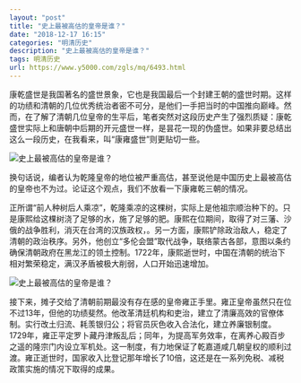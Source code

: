 ```yaml
---
layout: "post"
title: "史上最被高估的皇帝是谁？"
date: "2018-12-17 16:15"
categories: "明清历史"
description: "史上最被高估的皇帝是谁？"
tags: 明清历史
url: https://www.y5000.com/zgls/mq/6493.html
---
```






康乾盛世是我国著名的盛世景象，它也是我国最后一个封建王朝的盛世时期。这样的功绩和清朝的几位优秀统治者密不可分，是他们一手把当时的中国推向巅峰。然而，在了解了清朝几位皇帝的生平后，笔者突然对这段历史产生了强烈质疑：康乾盛世实际上和唐朝中后期的开元盛世一样，是昙花一现的伪盛世。如果非要总结出这么一段历史，在我看来，叫“康雍盛世”则更贴切一些。

![史上最被高估的皇帝是谁？](/uploads/allimg/161205/6-161205141J2541.JPG)

换句话说，编者认为乾隆皇帝的地位被严重高估，甚至说他是中国历史上最被高估的皇帝也不为过。论证这个观点，我们不放看一下康雍乾三朝的情况。

正所谓“前人种树后人乘凉”，乾隆乘凉的这棵树，实际上是他祖宗顺治种下的。只是康熙给这棵树浇了足够的水，施了足够的肥。康熙在位期间，取得了对三藩、沙俄的战争胜利，消灭在台湾的汉族政权，。另一方面，康熙铲除政治敌人，稳定了清朝的政治秩序。另外，他创立“多伦会盟”取代战争，联络蒙古各部，意图以条约确保清朝政府在黑龙江的领土控制。1722年，康熙逝世时，中国在清朝的统治下相对繁荣稳定，满汉矛盾被极大削弱，人口开始迅速增加。

![史上最被高估的皇帝是谁？](/uploads/allimg/161205/6-161205141K4c4.JPG)

接下来，摊子交给了清朝前期最没有存在感的皇帝雍正手里。雍正皇帝虽然只在位不过13年，但他的功绩斐然。他改革清廷机构和吏治，建立了清廉高效的官僚体制。实行改土归流、耗羡银归公；将官员灰色收入合法化，建立养廉银制度。1729年，雍正平定罗卜藏丹津叛乱后；同年，为提高军务效率，在离养心殿百步之遥的隆宗门内设立军机处。这一制度，有力地保证了乾嘉道咸几朝皇权的顺利过渡。雍正逝世时，国家收入比登记那年增长了10倍，这还是在一系列免税、减税政策实施的情况下取得的成果。
